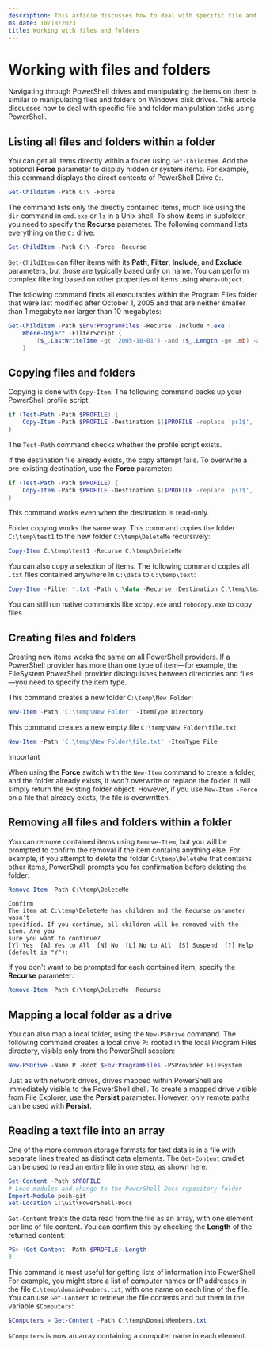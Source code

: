 ```yaml
---
description: This article discusses how to deal with specific file and folder manipulation tasks using PowerShell.
ms.date: 10/18/2023
title: Working with files and folders
---
```

# Working with files and folders

Navigating through PowerShell drives and manipulating the items on them is similar to manipulating
files and folders on Windows disk drives. This article discusses how to deal with specific file and
folder manipulation tasks using PowerShell.

## Listing all files and folders within a folder

You can get all items directly within a folder using `Get-ChildItem`. Add the optional **Force**
parameter to display hidden or system items. For example, this command displays the direct contents
of PowerShell Drive `C:`.

```powershell
Get-ChildItem -Path C:\ -Force
```

The command lists only the directly contained items, much like using the `dir` command in `cmd.exe`
or `ls` in a Unix shell. To show items in subfolder, you need to specify the **Recurse** parameter.
The following command lists everything on the `C:` drive:

```powershell
Get-ChildItem -Path C:\ -Force -Recurse
```

`Get-ChildItem` can filter items with its **Path**, **Filter**, **Include**, and **Exclude**
parameters, but those are typically based only on name. You can perform complex filtering based on
other properties of items using `Where-Object`.

The following command finds all executables within the Program Files folder that were last modified
after October 1, 2005 and that are neither smaller than 1 megabyte nor larger than 10 megabytes:

```powershell
Get-ChildItem -Path $Env:ProgramFiles -Recurse -Include *.exe |
    Where-Object -FilterScript {
        ($_.LastWriteTime -gt '2005-10-01') -and ($_.Length -ge 1mb) -and ($_.Length -le 10mb)
    }
```

## Copying files and folders

Copying is done with `Copy-Item`. The following command backs up your PowerShell profile script:

```powershell
if (Test-Path -Path $PROFILE) {
    Copy-Item -Path $PROFILE -Destination $($PROFILE -replace 'ps1$', 'bak')
}
```

The `Test-Path` command checks whether the profile script exists.

If the destination file already exists, the copy attempt fails. To overwrite a pre-existing
destination, use the **Force** parameter:

```powershell
if (Test-Path -Path $PROFILE) {
    Copy-Item -Path $PROFILE -Destination $($PROFILE -replace 'ps1$', 'bak') -Force
}
```

This command works even when the destination is read-only.

Folder copying works the same way. This command copies the folder `C:\temp\test1` to the new folder
`C:\temp\DeleteMe` recursively:

```powershell
Copy-Item C:\temp\test1 -Recurse C:\temp\DeleteMe
```

You can also copy a selection of items. The following command copies all `.txt` files contained
anywhere in `C:\data` to `C:\temp\text`:

```powershell
Copy-Item -Filter *.txt -Path c:\data -Recurse -Destination C:\temp\text
```

You can still run native commands like `xcopy.exe` and `robocopy.exe` to copy files.

## Creating files and folders

Creating new items works the same on all PowerShell providers. If a PowerShell provider has more
than one type of item—for example, the FileSystem PowerShell provider distinguishes between
directories and files—you need to specify the item type.

This command creates a new folder `C:\temp\New Folder`:

```powershell
New-Item -Path 'C:\temp\New Folder' -ItemType Directory
```

This command creates a new empty file `C:\temp\New Folder\file.txt`

```powershell
New-Item -Path 'C:\temp\New Folder\file.txt' -ItemType File
```

> [!IMPORTANT]
> When using the **Force** switch with the `New-Item` command to create a folder, and the folder
> already exists, it _won't_ overwrite or replace the folder. It will simply return the existing
> folder object. However, if you use `New-Item -Force` on a file that already exists, the file
> is overwritten.

## Removing all files and folders within a folder

You can remove contained items using `Remove-Item`, but you will be prompted to confirm the
removal if the item contains anything else. For example, if you attempt to delete the folder
`C:\temp\DeleteMe` that contains other items, PowerShell prompts you for confirmation before
deleting the folder:

```powershell
Remove-Item -Path C:\temp\DeleteMe
```

```Output
Confirm
The item at C:\temp\DeleteMe has children and the Recurse parameter wasn't
specified. If you continue, all children will be removed with the item. Are you
sure you want to continue?
[Y] Yes  [A] Yes to All  [N] No  [L] No to All  [S] Suspend  [?] Help
(default is "Y"):
```

If you don't want to be prompted for each contained item, specify the **Recurse** parameter:

```powershell
Remove-Item -Path C:\temp\DeleteMe -Recurse
```

## Mapping a local folder as a drive

You can also map a local folder, using the `New-PSDrive` command. The following command creates a
local drive `P:` rooted in the local Program Files directory, visible only from the PowerShell
session:

```powershell
New-PSDrive -Name P -Root $Env:ProgramFiles -PSProvider FileSystem
```

Just as with network drives, drives mapped within PowerShell are immediately visible to the
PowerShell shell. To create a mapped drive visible from File Explorer, use the **Persist**
parameter. However, only remote paths can be used with **Persist**.

## Reading a text file into an array

One of the more common storage formats for text data is in a file with separate lines treated as
distinct data elements. The `Get-Content` cmdlet can be used to read an entire file in one step,
as shown here:

```powershell
Get-Content -Path $PROFILE
# Load modules and change to the PowerShell-Docs repository folder
Import-Module posh-git
Set-Location C:\Git\PowerShell-Docs
```

`Get-Content` treats the data read from the file as an array, with one element per line of file
content. You can confirm this by checking the **Length** of the returned content:

```powershell
PS> (Get-Content -Path $PROFILE).Length
3
```

This command is most useful for getting lists of information into PowerShell. For example, you might
store a list of computer names or IP addresses in the file `C:\temp\domainMembers.txt`, with one
name on each line of the file. You can use `Get-Content` to retrieve the file contents and put them
in the variable `$Computers`:

```powershell
$Computers = Get-Content -Path C:\temp\DomainMembers.txt
```

`$Computers` is now an array containing a computer name in each element.
